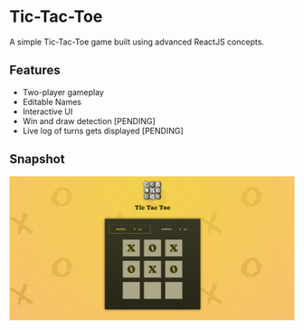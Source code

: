 # Tic-Tac-Toe

A simple Tic-Tac-Toe game built using advanced ReactJS concepts.

## Features

- Two-player gameplay
- Editable Names
- Interactive UI
- Win and draw detection [PENDING]
- Live log of turns gets displayed [PENDING]

## Snapshot

![Game Snapshot](https://raw.githubusercontent.com/uzairahmedkayani/tic-tac-toe/main/src/assets/image.png)
